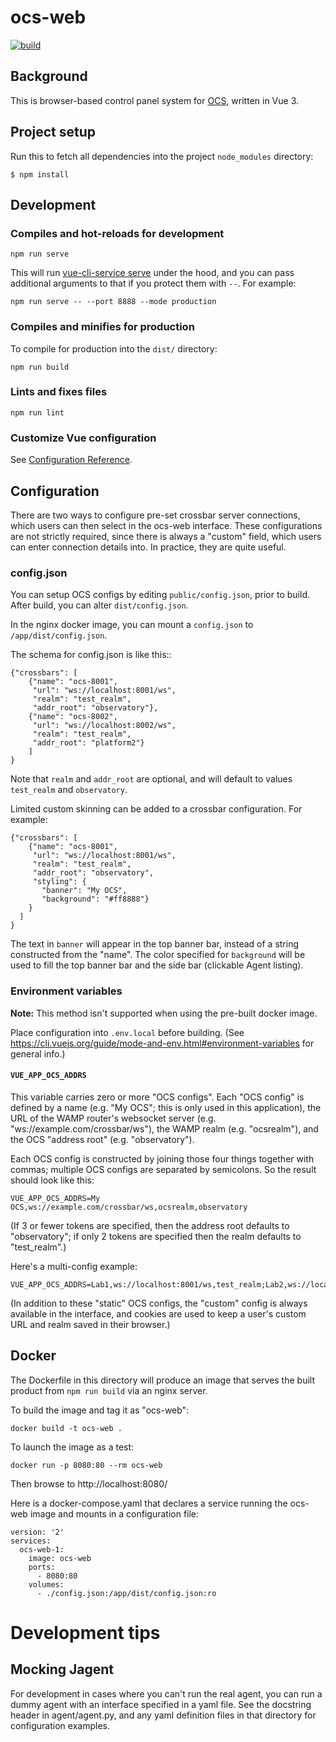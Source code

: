 # ocs-web

[![build](https://img.shields.io/github/actions/workflow/status/simonsobs/ocs-web/build.yaml?branch=main)](https://github.com/simonsobs/ocs-web/actions/workflows/build.yaml)

## Background

This is browser-based control panel system for
[OCS](https://github.com/simonsobs/ocs), written in Vue 3.

## Project setup

Run this to fetch all dependencies into the project `node_modules`
directory:

```
$ npm install
```

## Development

### Compiles and hot-reloads for development

```
npm run serve
```

This will run [vue-cli-service
serve](https://cli.vuejs.org/guide/cli-service.html#vue-cli-service-serve)
under the hood, and you can pass additional arguments to that if you
protect them with `--`.  For example:

```
npm run serve -- --port 8888 --mode production
```

### Compiles and minifies for production

To compile for production into the `dist/` directory:

```
npm run build
```

### Lints and fixes files

```
npm run lint
```

### Customize Vue configuration
See [Configuration Reference](https://cli.vuejs.org/config/).


## Configuration

There are two ways to configure pre-set crossbar server connections, which
users can then select in the ocs-web interface. These configurations are not
strictly required, since there is always a "custom" field, which users can enter
connection details into. In practice, they are quite useful.

### config.json

You can setup OCS configs by editing `public/config.json`, prior to
build. After build, you can alter `dist/config.json`.

In the nginx docker image, you can mount a `config.json` to
`/app/dist/config.json`.

The schema for config.json is like this::

```
{"crossbars": [
    {"name": "ocs-8001",
     "url": "ws://localhost:8001/ws",
     "realm": "test_realm",
     "addr_root": "observatory"},
    {"name": "ocs-8002",
     "url": "ws://localhost:8002/ws",
     "realm": "test_realm",
     "addr_root": "platform2"}
    ]
}
```

Note that `realm` and `addr_root` are optional, and will default to
values `test_realm` and `observatory`.

Limited custom skinning can be added to a crossbar configuration.  For
example:

```
{"crossbars": [
    {"name": "ocs-8001",
     "url": "ws://localhost:8001/ws",
     "realm": "test_realm",
     "addr_root": "observatory",
     "styling": {
       "banner": "My OCS",
       "background": "#ff8888"}
    }
  ]
}
```

The text in `banner` will appear in the top banner bar, instead of a
string constructed from the "name".  The color specified for
`background` will be used to fill the top banner bar and the side bar
(clickable Agent listing).


### Environment variables

**Note:** This method isn't supported when using the pre-built docker image.

Place configuration into `.env.local` before building. (See
https://cli.vuejs.org/guide/mode-and-env.html#environment-variables
for general info.)

#### `VUE_APP_OCS_ADDRS`

This variable carries zero or more "OCS configs".  Each "OCS config"
is defined by a name (e.g. "My OCS"; this is only used in this
application), the URL of the WAMP router's websocket server
(e.g. "ws://example.com/crossbar/ws"), the WAMP realm
(e.g. "ocsrealm"), and the OCS "address root" (e.g. "observatory").

Each OCS config is constructed by joining those four things together
with commas; multiple OCS configs are separated by semicolons.  So the
result should look like this:

```
VUE_APP_OCS_ADDRS=My OCS,ws://example.com/crossbar/ws,ocsrealm,observatory
```

(If 3 or fewer tokens are specified, then the address root defaults to
"observatory"; if only 2 tokens are specified then the realm defaults
to "test_realm".)

Here's a multi-config example:
```
VUE_APP_OCS_ADDRS=Lab1,ws://localhost:8001/ws,test_realm;Lab2,ws://localhost:8002/ws,test_realm,platform2
```

(In addition to these "static" OCS configs, the "custom" config is
always available in the interface, and cookies are used to keep a
user's custom URL and realm saved in their browser.)

## Docker

The Dockerfile in this directory will produce an image that serves the built
product from `npm run build` via an nginx server.

To build the image and tag it as "ocs-web":
```
docker build -t ocs-web .
```

To launch the image as a test:
```
docker run -p 8080:80 --rm ocs-web
```

Then browse to http://localhost:8080/

Here is a docker-compose.yaml that declares a service running the
ocs-web image and mounts in a configuration file:
```
version: '2'
services:
  ocs-web-1:
    image: ocs-web
    ports:
      - 8080:80
    volumes:
      - ./config.json:/app/dist/config.json:ro
```

# Development tips

## Mocking Jagent

For development in cases where you can't run the real agent, you can
run a dummy agent with an interface specified in a yaml file.  See the
docstring header in agent/agent.py, and any yaml definition files in
that directory for configuration examples.
